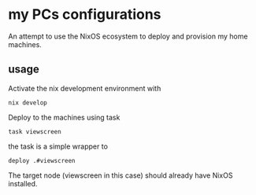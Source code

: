 # my PCs configurations

An attempt to use the NixOS ecosystem to deploy and provision my home machines.

## usage

Activate the nix development environment with

```shell
nix develop
```

Deploy to the machines using task

```shell
task viewscreen  
```

the task is a simple wrapper to 

```shell
deploy .#viewscreen
```

The target node (viewscreen in this case) should already have NixOS installed.
 
